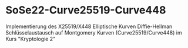 # SoSe22-Curve25519-Curve448
Implementierung des X25519/X448 Elliptische Kurven Diffie-Hellman Schlüsselaustausch auf Montgomery Kurven (Curve25519/Curve448) im Kurs "Kryptologie 2"
